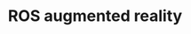 ---
title: "ROS augmented reality"
excerpt: "An plugin of ROS web console to interact the robot in an augmented reality environment. With this robot you can draw in real-time a new wall or clean an area with your phone or tablet. This application require another rosnode to fuse the information from the virtual world and real world."
classes: wide
number: 2016
link: https://github.com/rbonghi/rosmapjs
header:
  overlay_color: "#000"
  overlay_filter: "0.5"
  overlay_image: /assets/project/ros_augmented_reality/web-interface.png
  teaser: /assets/project/ros_augmented_reality/web-interface.png
  actions:
    - label: "Grabcad"
      url: "https://github.com/rbonghi/rosmapjs"
---